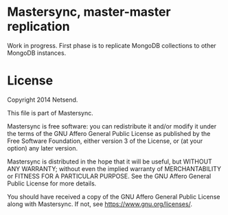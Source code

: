 # Mastersync, master-master replication

Work in progress. First phase is to replicate MongoDB collections to other
MongoDB instances.

# License

Copyright 2014 Netsend.

This file is part of Mastersync.

Mastersync is free software: you can redistribute it and/or modify it under the
terms of the GNU Affero General Public License as published by the Free Software
Foundation, either version 3 of the License, or (at your option) any later
version.

Mastersync is distributed in the hope that it will be useful, but WITHOUT ANY
WARRANTY; without even the implied warranty of MERCHANTABILITY or FITNESS FOR A
PARTICULAR PURPOSE. See the GNU Affero General Public License for more details.

You should have received a copy of the GNU Affero General Public License along
with Mastersync. If not, see <https://www.gnu.org/licenses/>.
